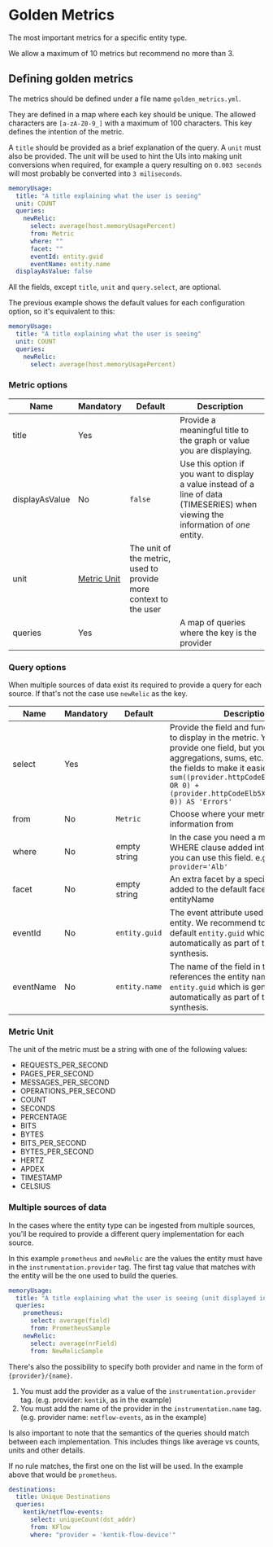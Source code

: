 # Golden Metrics

The most important metrics for a specific entity type.

We allow a maximum of 10 metrics but recommend no more than 3.

## Defining golden metrics

The metrics should be defined under a file name `golden_metrics.yml`.

They are defined in a map where each key should be unique. The allowed characters are `[a-zA-Z0-9_]` with a maximum of 100 characters.
This key defines the intention of the metric.

A `title` should be provided as a brief explanation of the query.
A `unit` must also be provided. The unit will be used to hint the UIs into making unit conversions when required,
for example a query resulting on `0.003 seconds` will most probably be converted into `3 miliseconds`.

```yaml
memoryUsage:
  title: "A title explaining what the user is seeing"
  unit: COUNT
  queries:
    newRelic:
      select: average(host.memoryUsagePercent)
      from: Metric
      where: ""
      facet: ""
      eventId: entity.guid
      eventName: entity.name
  displayAsValue: false
```

All the fields, except `title`, `unit` and `query.select`, are optional.

The previous example shows the default values for each configuration option, so it's equivalent to this:

```yaml
memoryUsage:
  title: "A title explaining what the user is seeing"
  unit: COUNT
  queries:
    newRelic:
      select: average(host.memoryUsagePercent)
```

### Metric options

| **Name** | **Mandatory** | **Default** | **Description**                                            | 
| -------- | ------------- | ------------ | ---------------------------------------------             |
| title    |      Yes      |  | Provide a meaningful title to the graph or value you are displaying.|
| displayAsValue |   No    | `false` | Use this option if you want to display a value instead of a line of data (TIMESERIES) when viewing the information of *one* entity. |
| unit     | [Metric Unit](#metric-unit)    | The unit of the metric, used to provide more context to the user |
| queries  | Yes | | A map of queries where the key is the provider


### Query options

When multiple sources of data exist its required to provide a query for each source.
If that's not the case use `newRelic` as the key.


| **Name** | **Mandatory** | **Default** | **Description**                                            | 
| -------- | ------------- | ------------ | ---------------------------------------------             |
| select    |      Yes      |  | Provide the field and function you want to display in the metric. You must only provide one field, but you can do aggregations, sums, etc. Always name the fields to make it easier to read. e.g. `sum((provider.httpCodeElb4XXCount.Sum OR 0) + (provider.httpCodeElb5XXCount.Sum OR 0)) AS 'Errors'`|
| from |   No    | `Metric` | Choose where your metric gathers the information from |
| where |   No    | empty string | In the case you need a more granular WHERE clause added into the query you can use this field. e.g. `provider='Alb'` |
| facet |   No    | empty string | An extra facet by a specific field to be added to the default facet by entityName |
| eventId |   No    | `entity.guid` | The event attribute used to filter the entity. We recommend to use the default `entity.guid` which is generated automatically as part of the entity synthesis. |
| eventName |   No    | `entity.name` | The name of the field in the event that references the entity name. By default `entity.guid` which is generated automatically as part of the entity synthesis. |

### Metric Unit

The unit of the metric must be a string with one of the following values:

- REQUESTS_PER_SECOND
- PAGES_PER_SECOND
- MESSAGES_PER_SECOND
- OPERATIONS_PER_SECOND
- COUNT
- SECONDS
- PERCENTAGE
- BITS
- BYTES
- BITS_PER_SECOND
- BYTES_PER_SECOND
- HERTZ
- APDEX
- TIMESTAMP
- CELSIUS

### Multiple sources of data

In the cases where the entity type can be ingested from multiple sources, you'll be required to provide a different query implementation for each source.

In this example `prometheus` and `newRelic` are the values the entity must have in the `instrumentation.provider` tag.
The first tag value that matches with the entity will be the one used to build the queries.

```yaml
memoryUsage:
  title: "A title explaining what the user is seeing (unit displayed in the dashboard)"
  queries:
    prometheus:
      select: average(field)
      from: PrometheusSample
    newRelic:
      select: average(nrField)
      from: NewRelicSample
```

There's also the possibility to specify both provider and name in the form of `{provider}/{name}`.
1.  You must add the provider as a value of the `instrumentation.provider` tag. (e.g. provider: `kentik`, as in the example)
2.  You must add the name of the provider in the `instrumentation.name` tag. (e.g. provider name: `netflow-events`, as in the example)

Is also important to note that the semantics of the queries should match between each implementation. This includes things like average vs counts, units and other details.

If no rule matches, the first one on the list will be used. In the example above that would be `prometheus`.

```yaml
destinations:
  title: Unique Destinations
  queries:
    kentik/netflow-events:
      select: uniqueCount(dst_addr)
      from: KFlow
      where: "provider = 'kentik-flow-device'"
```

